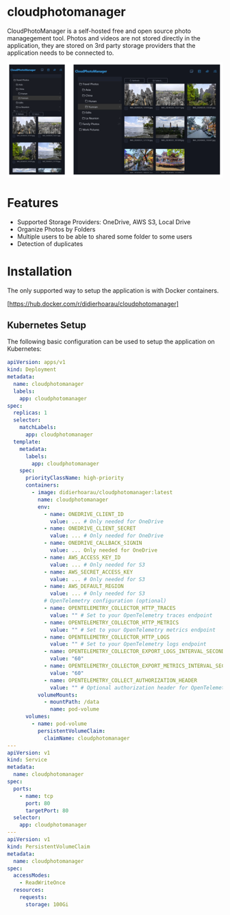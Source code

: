 # cloudphotomanager

CloudPhotoManager is a self-hosted free and open source photo managegement tool. Photos and videos are not stored directly in the application, they are stored on 3rd party storage providers that the application needs to be connected to.

![](docs/images/cloudphotomanager_preview.png?raw=true)

# Features

- Supported Storage Providers: OneDrive, AWS S3, Local Drive
- Organize Photos by Folders
- Multiple users to be able to shared some folder to some users
- Detection of duplicates

# Installation

The only supported way to setup the application is with Docker containers.

[https://hub.docker.com/r/didierhoarau/cloudphotomanager]

## Kubernetes Setup

The following basic configuration can be used to setup the application on Kubernetes:

```yaml
apiVersion: apps/v1
kind: Deployment
metadata:
  name: cloudphotomanager
  labels:
    app: cloudphotomanager
spec:
  replicas: 1
  selector:
    matchLabels:
      app: cloudphotomanager
  template:
    metadata:
      labels:
        app: cloudphotomanager
    spec:
      priorityClassName: high-priority
      containers:
        - image: didierhoarau/cloudphotomanager:latest
          name: cloudphotomanager
          env:
            - name: ONEDRIVE_CLIENT_ID
              value: ... # Only needed for OneDrive
            - name: ONEDRIVE_CLIENT_SECRET
              value: ... # Only needed for OneDrive
            - name: ONEDRIVE_CALLBACK_SIGNIN
              value: ... Only needed for OneDrive
            - name: AWS_ACCESS_KEY_ID
              value: ... # Only needed for S3
            - name: AWS_SECRET_ACCESS_KEY
              value: ... # Only needed for S3
            - name: AWS_DEFAULT_REGION
              value: ... # Only needed for S3
            # OpenTelemetry configuration (optional)
            - name: OPENTELEMETRY_COLLECTOR_HTTP_TRACES
              value: "" # Set to your OpenTelemetry traces endpoint
            - name: OPENTELEMETRY_COLLECTOR_HTTP_METRICS
              value: "" # Set to your OpenTelemetry metrics endpoint
            - name: OPENTELEMETRY_COLLECTOR_HTTP_LOGS
              value: "" # Set to your OpenTelemetry logs endpoint
            - name: OPENTELEMETRY_COLLECTOR_EXPORT_LOGS_INTERVAL_SECONDS
              value: "60"
            - name: OPENTELEMETRY_COLLECTOR_EXPORT_METRICS_INTERVAL_SECONDS
              value: "60"
            - name: OPENTELEMETRY_COLLECT_AUTHORIZATION_HEADER
              value: "" # Optional authorization header for OpenTelemetry collector
          volumeMounts:
            - mountPath: /data
              name: pod-volume
      volumes:
        - name: pod-volume
          persistentVolumeClaim:
            claimName: cloudphotomanager
---
apiVersion: v1
kind: Service
metadata:
  name: cloudphotomanager
spec:
  ports:
    - name: tcp
      port: 80
      targetPort: 80
  selector:
    app: cloudphotomanager
---
apiVersion: v1
kind: PersistentVolumeClaim
metadata:
  name: cloudphotomanager
spec:
  accessModes:
    - ReadWriteOnce
  resources:
    requests:
      storage: 100Gi
```
